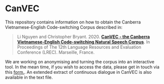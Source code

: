 # CanVEC

This repository contains information on how to obtain the Canberra Vietnamese-English Code-switching Corpus described in:

> Li Nguyen and Christopher Bryant. 2020. [**CanVEC - the Canberra Vietnamese-English Code-switching Natural Speech Corpus**](https://www.aclweb.org/anthology/2020.lrec-1.507/). In Proceedings of The 12th Language Resources and Evaluation Conference (LREC). Marseille, France.

We are working on anonymising and turning the corpus into an interactive tool. In the mean time, if you wish to access the data, please get in touch via this [form.](https://docs.google.com/forms/d/1IH0wcAQ7QUWzXNpzwQyVaMzJmmwz82KenpX9SInqaww/viewform?edit_requested=true). An extended extract of continuous dialogue in CanVEC is also available in the text file. 
